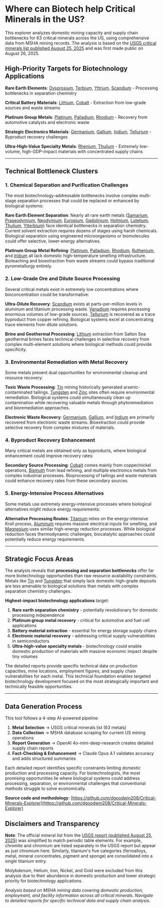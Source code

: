 # Where can Biotech help Critical Minerals in the US? 

This explorer analyzes domestic mining capacity and supply chain bottlenecks for 63 critical minerals across the US, using comprehensive data from MSHA mining records. The analysis is based on the [USGS critical minerals list published August 25, 2025](https://pubs.usgs.gov/of/2025/1047/ofr20251047.pdf) and was first made public on August 26, 2025.

## High-Priority Targets for Biotechnology Applications

**Rare Earth Elements**: [Dysprosium](dysprosium), [Terbium](terbium), [Yttrium](yttrium), [Scandium](scandium) - Processing bottlenecks in separation chemistry

**Critical Battery Materials**: [Lithium](lithium), [Cobalt](cobalt) - Extraction from low-grade sources and waste streams  

**Platinum Group Metals**: [Platinum](platinum), [Palladium](palladium), [Rhodium](rhodium) - Recovery from automotive catalysts and electronic waste

**Strategic Electronics Materials**: [Germanium](germanium), [Gallium](gallium), [Indium](indium), [Tellurium](tellurium) - Byproduct recovery challenges

**Ultra-High-Value Specialty Metals**: [Rhenium](rhenium), [Thulium](thulium) - Extremely low-volume, high-GDP-impact materials with concentrated supply chains

---

## Technical Bottleneck Clusters

### 1. **Chemical Separation and Purification Challenges**

The most biotechnology-addressable bottlenecks involve complex multi-stage separation processes that could be replaced or enhanced by biological systems:

**Rare Earth Element Separation**: Nearly all rare earth metals ([Samarium](samarium), [Praseodymium](praseodymium), [Neodymium](neodymium), [Europium](europium), [Gadolinium](gadolinium), [Holmium](holmium), [Lutetium](lutetium), [Thulium](thulium), [Ytterbium](ytterbium)) face identical bottlenecks in separation chemistry. Current solvent extraction requires dozens of stages using harsh chemicals. Biological separation using engineered microorganisms or biomolecules could offer selective, lower-energy alternatives.

**Platinum Group Metal Refining**: [Platinum](platinum), [Palladium](palladium), [Rhodium](rhodium), [Ruthenium](ruthenium), and [Iridium](iridium) all lack domestic high-temperature smelting infrastructure. Bioleaching and bioextraction from waste streams could bypass traditional pyrometallurgy entirely.

### 2. **Low-Grade Ore and Dilute Source Processing**

Several critical metals exist in extremely low concentrations where bioconcentration could be transformative:

**Ultra-Dilute Recovery**: [Scandium](scandium) exists at parts-per-million levels in aluminum and titanium processing waste. [Vanadium](vanadium) requires processing enormous volumes of low-grade sources. [Tellurium](tellurium) is recovered as a trace byproduct from copper refining. Biological systems excel at concentrating trace elements from dilute solutions.

**Brine and Geothermal Processing**: [Lithium](lithium) extraction from Salton Sea geothermal brines faces technical challenges in selective recovery from complex multi-element solutions where biological methods could provide specificity.

### 3. **Environmental Remediation with Metal Recovery**

Some metals present dual opportunities for environmental cleanup and resource recovery:

**Toxic Waste Processing**: [Tin](tin) mining historically generated arsenic-contaminated tailings. [Tungsten](tungsten) and [Zinc](zinc) sites often require environmental remediation. Biological systems could simultaneously clean up contamination while recovering valuable metals through phytoremediation and bioremediation approaches.

**Electronic Waste Recovery**: [Germanium](germanium), [Gallium](gallium), and [Indium](indium) are primarily recovered from electronic waste streams. Bioextraction could provide selective recovery from complex mixtures of materials.

### 4. **Byproduct Recovery Enhancement**

Many critical metals are obtained only as byproducts, where biological enhancement could improve recovery rates:

**Secondary Source Processing**: [Cobalt](cobalt) comes mainly from copper/nickel operations, [Bismuth](bismuth) from lead refining, and multiple electronics metals from complex industrial processes. Bioprocessing of tailings and waste materials could enhance recovery rates from these secondary sources.

### 5. **Energy-Intensive Process Alternatives**

Some metals use extremely energy-intensive processes where biological alternatives might reduce energy requirements:

**Alternative Processing Routes**: [Titanium](titanium) relies on the energy-intensive Kroll process, [Aluminum](aluminum) requires massive electrical inputs for smelting, and [Magnesium](magnesium) uses similar high-energy reduction processes. While biological reduction faces thermodynamic challenges, biocatalytic approaches could potentially reduce energy requirements.

---

## Strategic Focus Areas

The analysis reveals that **processing and separation bottlenecks** offer far more biotechnology opportunities than raw resource availability constraints. Metals like [Tin](tin) and [Tungsten](tungsten) that simply lack domestic high-grade deposits are less amenable to biological solutions than metals with complex separation chemistry challenges.

**Highest-impact biotechnology applications** target:
1. **Rare earth separation chemistry** - potentially revolutionary for domestic processing independence
2. **Platinum group metal recovery** - critical for automotive and fuel cell applications  
3. **Battery material extraction** - essential for energy storage supply chains
4. **Electronic material recovery** - addressing critical supply vulnerabilities in semiconductors
5. **Ultra-high-value specialty metals** - biotechnology could enable domestic production of materials with massive economic impact despite tiny volumes

The detailed reports provide specific technical data on production capacities, mine locations, employment figures, and supply chain vulnerabilities for each metal. This technical foundation enables targeted biotechnology development focused on the most strategically important and technically feasible opportunities.

---

## Data Generation Process

This tool follows a 4-step AI-powered pipeline:

1. **Metal Selection** → USGS critical minerals list (63 metals)
2. **Data Collection** → MSHA database scraping for current US mining operations  
3. **Report Generation** → OpenAI 4o-mini-deep-research creates detailed supply chain reports
4. **Fact-Checking & Enhancement** → Claude Opus 4.1 validates accuracy and adds structured summaries

Each detailed report identifies specific constraints limiting domestic production and processing capacity. For biotechnologists, the most promising opportunities lie where biological systems could address processing, separation, or environmental challenges that conventional methods struggle to solve economically.

**Source code and methodology**: [https://github.com/dgoodwin208/Critical-Minerals-Explorer](https://github.com/dgoodwin208/Critical-Minerals-Explorer)

## Disclaimers and Transparency



**Note**: The official mineral list from the [USGS report (published August 25, 2025)](https://pubs.usgs.gov/of/2025/1047/ofr20251047.pdf) was simplified to match periodic table elements. For example, chromite and chromium are listed separately in the USGS report but appear as just chromium here. Similarly, titanium's five categories (ferroalloys, metal, mineral concentrates, pigment and sponge) are consolidated into a single titanium entry.

Molybdenum, Helium, Iron, Nickel, and Gold were excluded from this analysis due to their abundance in domestic production and lower strategic priority for biotechnology applications. 

*Analysis based on MSHA mining data covering domestic production, employment, and facility information across all critical minerals. Navigate to detailed reports for specific technical data and supply chain analysis.*